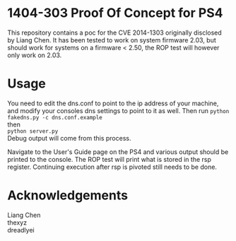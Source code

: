1404-303 Proof Of Concept for PS4
==============
This repository contains a poc for the CVE 2014-1303 originally disclosed by Liang Chen. It has been tested to work on system firmware 2.03, but should work for systems on a firmware < 2.50, the ROP test will however only work on 2.03.

Usage
==============
You need to edit the dns.conf to point to the ip address of your machine, and modify your consoles dns settings to point to it as well. Then run
`python fakedns.py -c dns.conf.example`  
then  
`python server.py`  
Debug output will come from this process.  

Navigate to the User's Guide page on the PS4 and various output should be printed to the console. The ROP test will print what is stored in the rsp register. Continuing execution after rsp is pivoted still needs to be done.

Acknowledgements
================
Liang Chen  
thexyz  
dreadlyei
